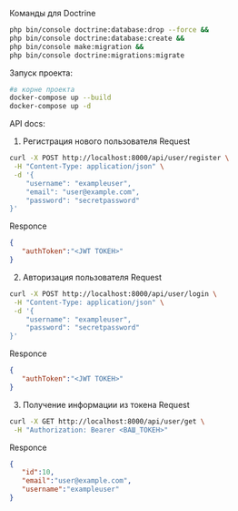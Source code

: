 Команды для Doctrine
```bash
php bin/console doctrine:database:drop --force &&
php bin/console doctrine:database:create &&
php bin/console make:migration &&
php bin/console doctrine:migrations:migrate
```
Запуск проекта:
```bash
#в корне проекта
docker-compose up --build
docker-compose up -d 
```

API docs:

1) Регистрация нового пользователя
Request
```bash
curl -X POST http://localhost:8000/api/user/register \
 -H "Content-Type: application/json" \
 -d '{
    "username": "exampleuser",
    "email": "user@example.com",
    "password": "secretpassword"
}'
```
Responce
```json
{
   "authToken":"<JWT ТОКЕН>"
}
```
2) Авторизация пользователя
Request
```bash
curl -X POST http://localhost:8000/api/user/login \
 -H "Content-Type: application/json" \
 -d '{
    "username": "exampleuser",
    "password": "secretpassword"
}'
```
Responce
```json
{
   "authToken":"<JWT ТОКЕН>"
}
```
3) Получение информации из токена
Request
```bash
curl -X GET http://localhost:8000/api/user/get \
 -H "Authorization: Bearer <ВАШ_ТОКЕН>"
```
Responce
```json
{
   "id":10,
   "email":"user@example.com",
   "username":"exampleuser"
}
```